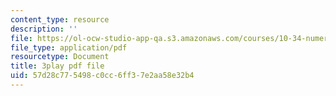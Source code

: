 ```yaml
---
content_type: resource
description: ''
file: https://ol-ocw-studio-app-qa.s3.amazonaws.com/courses/10-34-numerical-methods-applied-to-chemical-engineering-fall-2015/57d28c775498c0cc6ff37e2aa58e32b4_VMyJ_v3K0Tw.pdf
file_type: application/pdf
resourcetype: Document
title: 3play pdf file
uid: 57d28c77-5498-c0cc-6ff3-7e2aa58e32b4
---
```

